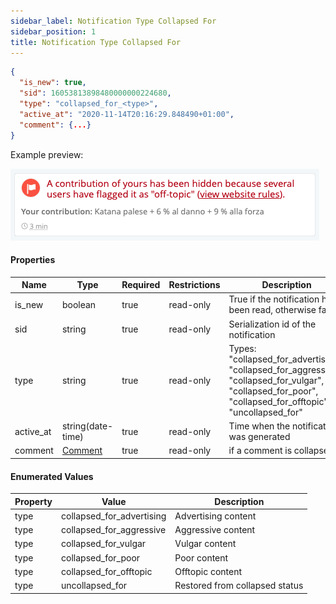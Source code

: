 ```yaml
---
sidebar_label: Notification Type Collapsed For
sidebar_position: 1
title: Notification Type Collapsed For
---
```


```json
{
  "is_new": true,
  "sid": 16053813898480000000224680,
  "type": "collapsed_for_<type>",
  "active_at": "2020-11-14T20:16:29.848490+01:00",
  "comment": {...}
}
```

Example preview:

![Notification](/img/notification_types/collapsed_for_aggressive.png)

#### Properties

|Name|Type|Required|Restrictions|Description|
|---|---|---|---|---|
|is_new|boolean|true|read-only|True if the notification has been read, otherwise false|
|sid|string|true|read-only|Serialization id of the notification|
|type|string|true|read-only|Types: "collapsed_for_advertising", "collapsed_for_aggressive", "collapsed_for_vulgar", "collapsed_for_poor", "collapsed_for_offtopic", "uncollapsed_for"|
|active_at|string(date-time)|true|read-only|Time when the notification was generated|
|comment|[Comment](#schemacomment)|true|read-only|if a comment is collapsed|

#### Enumerated Values

|Property|Value|Description|
|---|---|---|
|type|collapsed_for_advertising|Advertising content|
|type|collapsed_for_aggressive|Aggressive content|
|type|collapsed_for_vulgar|Vulgar content|
|type|collapsed_for_poor|Poor content|
|type|collapsed_for_offtopic|Offtopic content|
|type|uncollapsed_for|Restored from collapsed status|
